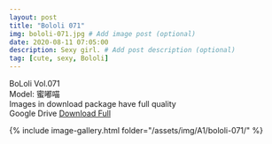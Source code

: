 ```yaml
---
layout: post
title: "Bololi 071"
img: bololi-071.jpg # Add image post (optional)
date: 2020-08-11 07:05:00
description: Sexy girl. # Add post description (optional)
tag: [cute, sexy, Bololi]
---
```

BoLoli Vol.071  
Model: 蜜嘟喵                                         
Images in download package have full quality                    
Google Drive [Download Full](http://gestyy.com/ewHQcT)

{% include image-gallery.html folder="/assets/img/A1/bololi-071/" %}
